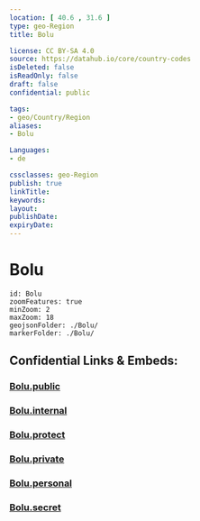 ```yaml
---
location: [ 40.6 , 31.6 ] 
type: geo-Region
title: Bolu

license: CC BY-SA 4.0
source: https://datahub.io/core/country-codes
isDeleted: false
isReadOnly: false
draft: false
confidential: public

tags:
- geo/Country/Region
aliases:
- Bolu

Languages:
- de

cssclasses: geo-Region
publish: true
linkTitle: 
keywords: 
layout: 
publishDate: 
expiryDate: 
---
```


# Bolu

```leaflet
id: Bolu
zoomFeatures: true 
minZoom: 2 
maxZoom: 18
geojsonFolder: ./Bolu/
markerFolder: ./Bolu/
```


## Confidential Links & Embeds: 

### [Bolu.public](/_public/\Earth\Continent\Europe\Europe~East\Turkey\Provinces~TurkeyBolu.public.md) 

### [Bolu.internal](/_internal/\Earth\Continent\Europe\Europe~East\Turkey\Provinces~TurkeyBolu.internal.md) 

### [Bolu.protect](/_protect/\Earth\Continent\Europe\Europe~East\Turkey\Provinces~TurkeyBolu.protect.md) 

### [Bolu.private](/_private/\Earth\Continent\Europe\Europe~East\Turkey\Provinces~TurkeyBolu.private.md) 

### [Bolu.personal](/_personal/\Earth\Continent\Europe\Europe~East\Turkey\Provinces~TurkeyBolu.personal.md) 

### [Bolu.secret](/_secret/\Earth\Continent\Europe\Europe~East\Turkey\Provinces~TurkeyBolu.secret.md)

